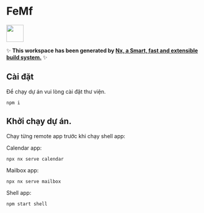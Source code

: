 # FeMf

<a alt="Nx logo" href="https://nx.dev" target="_blank" rel="noreferrer"><img src="https://raw.githubusercontent.com/nrwl/nx/master/images/nx-logo.png" width="45"></a>

✨ **This workspace has been generated by [Nx, a Smart, fast and extensible build system.](https://nx.dev)** ✨

## Cài đặt

Để chạy dự án vui lòng cài đặt thư viện.

```
npm i
```

## Khởi chạy dự án.

Chạy từng remote app trước khi chạy shell app:

Calendar app:
```
npx nx serve calendar
```

Mailbox app:

```
npx nx serve mailbox
```

Shell app:
```
npm start shell
```
